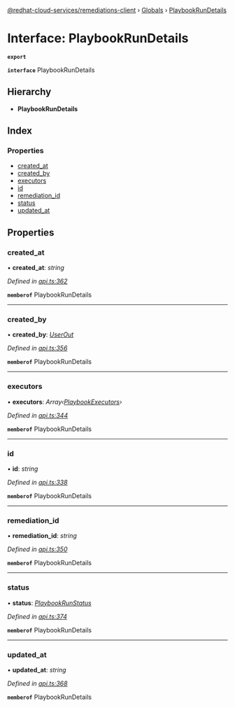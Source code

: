 [@redhat-cloud-services/remediations-client](../README.md) › [Globals](../globals.md) › [PlaybookRunDetails](playbookrundetails.md)

# Interface: PlaybookRunDetails

**`export`** 

**`interface`** PlaybookRunDetails

## Hierarchy

* **PlaybookRunDetails**

## Index

### Properties

* [created_at](playbookrundetails.md#created_at)
* [created_by](playbookrundetails.md#created_by)
* [executors](playbookrundetails.md#executors)
* [id](playbookrundetails.md#id)
* [remediation_id](playbookrundetails.md#remediation_id)
* [status](playbookrundetails.md#status)
* [updated_at](playbookrundetails.md#updated_at)

## Properties

###  created_at

• **created_at**: *string*

*Defined in [api.ts:362](https://github.com/Hyperkid123/javascript-clients/blob/master/packages/remediations/api.ts#L362)*

**`memberof`** PlaybookRunDetails

___

###  created_by

• **created_by**: *[UserOut](userout.md)*

*Defined in [api.ts:356](https://github.com/Hyperkid123/javascript-clients/blob/master/packages/remediations/api.ts#L356)*

**`memberof`** PlaybookRunDetails

___

###  executors

• **executors**: *Array‹[PlaybookExecutors](playbookexecutors.md)›*

*Defined in [api.ts:344](https://github.com/Hyperkid123/javascript-clients/blob/master/packages/remediations/api.ts#L344)*

**`memberof`** PlaybookRunDetails

___

###  id

• **id**: *string*

*Defined in [api.ts:338](https://github.com/Hyperkid123/javascript-clients/blob/master/packages/remediations/api.ts#L338)*

**`memberof`** PlaybookRunDetails

___

###  remediation_id

• **remediation_id**: *string*

*Defined in [api.ts:350](https://github.com/Hyperkid123/javascript-clients/blob/master/packages/remediations/api.ts#L350)*

**`memberof`** PlaybookRunDetails

___

###  status

• **status**: *[PlaybookRunStatus](../enums/playbookrunstatus.md)*

*Defined in [api.ts:374](https://github.com/Hyperkid123/javascript-clients/blob/master/packages/remediations/api.ts#L374)*

**`memberof`** PlaybookRunDetails

___

###  updated_at

• **updated_at**: *string*

*Defined in [api.ts:368](https://github.com/Hyperkid123/javascript-clients/blob/master/packages/remediations/api.ts#L368)*

**`memberof`** PlaybookRunDetails
